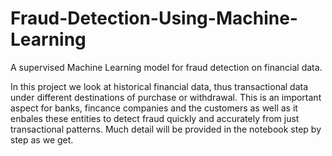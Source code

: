 # Fraud-Detection-Using-Machine-Learning
A supervised Machine Learning model for fraud detection on financial data.


In this project we look at historical financial data, thus transactional data under different destinations of purchase or withdrawal. This is an important aspect for banks, fincance companies and the customers as well as it enbales these entities to detect fraud quickly and accurately from just transactional patterns. Much detail will be provided in the notebook step by step as we get.

